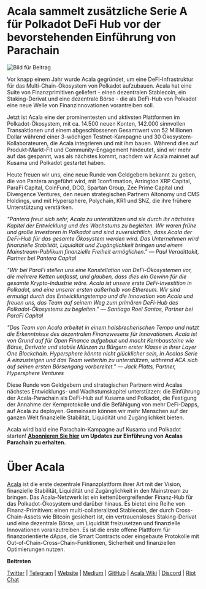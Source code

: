 # Acala sammelt zusätzliche Serie A für Polkadot DeFi Hub vor der bevorstehenden Einführung von Parachain

![Bild für Beitrag](https://miro.medium.com/max/8000/1*uA0ZCvV875YUCWsrK2dAvA.jpeg)

Vor knapp einem Jahr wurde Acala gegründet, um eine DeFi-Infrastruktur für das Multi-Chain-Ökosystem von Polkadot aufzubauen. Acala hat eine Suite von Finanzprimitiven geliefert - einen dezentralen Stablecoin, ein Staking-Derivat und eine dezentrale Börse - die als DeFi-Hub von Polkadot eine neue Welle von Finanzinnovationen vorantreiben soll.

Jetzt ist Acala eine der prominentesten und aktivsten Plattformen im Polkadot-Ökosystem, mit ca. 14.500 neuen Konten, 142.000 sinnvollen Transaktionen und einem abgeschlossenen Gesamtwert von 52 Millionen Dollar während einer 3-wöchigen Testnet-Kampagne und 30 Ökosystem-Kollaborateuren, die Acala integrieren und mit ihm bauen. Während dies auf Produkt-Markt-Fit und Community-Engagement hindeutet, sind wir mehr auf das gespannt, was als nächstes kommt, nachdem wir Acala mainnet auf Kusama und Polkadot gestartet haben.

Heute freuen wir uns, eine neue Runde von Geldgebern bekannt zu geben, die von Pantera angeführt wird, mit 1confirmation, Arrington XRP Capital, ParaFi Capital, CoinFund, DCG, Spartan Group, Zee Prime Capital und Divergence Ventures, den neuen strategischen Partnern Altonomy und CMS Holdings, und mit Hypersphere, Polychain, KR1 und SNZ, die ihre frühere Unterstützung verstärken.

_"Pantera freut sich sehr, Acala zu unterstützen und sie durch ihr nächstes Kapitel der Entwicklung und des Wachstums zu begleiten. Wir waren frühe und große Investoren in Polkadot und sind zuversichtlich, dass Acala der DeFi-Hub für das gesamte Ökosystem werden wird. Das Unternehmen wird finanzielle Stabilität, Liquidität und Zugänglichkeit bringen und einem Mainstream-Publikum finanzielle Freiheit ermöglichen." — Paul Veradittakit, Partner bei Pantera Capital_

_"Wir bei ParaFi stellen uns eine Konstellation von DeFi-Ökosystemen vor, die mehrere Ketten umfasst, und glauben, dass dies ein Gewinn für die gesamte Krypto-Industrie wäre. Acala ist unsere erste DeFi-Investition in Polkadot, und eine unserer ersten außerhalb von Ethereum. Wir sind ermutigt durch das Entwicklungstempo und die Innovation von Acala und freuen uns, das Team auf seinem Weg zum primären DeFi-Hub des Polkadot-Ökosystems zu begleiten." — Santiago Roel Santos, Partner bei ParaFi Capital_

_"Das Team von Acala arbeitet in einem halsbrecherischen Tempo und nutzt die Erkenntnisse des dezentralen Finanzwesens für Innovationen. Acala ist von Grund auf für Open Finance aufgebaut und macht Kernbausteine wie Börse, Derivate und stabile Münzen zu Bürgern erster Klasse in ihrer Layer One Blockchain. Hypersphere könnte nicht glücklicher sein, in Acalas Serie A einzusteigen und das Team weiterhin zu unterstützen, während ACA sich auf seinen ersten Börsengang vorbereitet." — Jack Platts, Partner, Hypersphere Ventures_

Diese Runde von Geldgebern und strategischen Partnern wird Acalas nächstes Entwicklungs- und Wachstumskapitel unterstützen: die Einführung der Acala-Parachain als DeFi-Hub auf Kusama und Polkadot, die Festigung der Annahme der Kernprotokolle und die Befähigung von mehr DeFi-Dapps, auf Acala zu deployen. Gemeinsam können wir mehr Menschen auf der ganzen Welt finanzielle Stabilität, Liquidität und Zugänglichkeit bieten.

Acala wird bald eine Parachain-Kampagne auf Kusama und Polkadot starten! [**Abonnieren Sie hier**](https://share.hsforms.com/1X9RxkXk-R62I0VNbATaDXw4h8qc) **um Updates zur Einführung von Acalas Parachain zu erhalten.**

# Über Acala

[Acala](http://acala.network/) ist die erste dezentrale Finanzplattform ihrer Art mit der Vision, finanzielle Stabilität, Liquidität und Zugänglichkeit in den Mainstream zu bringen. Das Acala-Netzwerk ist ein kettenübergreifender Finanz-Hub für das Polkadot-Ökosystem und darüber hinaus. Es bietet eine Reihe von Finanz-Primitiven: einen multi-collateralized Stablecoin, der durch Cross-Chain-Assets wie Bitcoin gesichert ist, ein vertrauensloses Staking-Derivat und eine dezentrale Börse, um Liquidität freizusetzen und finanzielle Innovationen voranzutreiben. Es ist die erste offene Plattform für finanzorientierte dApps, die Smart Contracts oder eingebaute Protokolle mit Out-of-Chain-Cross-Chain-Funktionen, Sicherheit und finanziellen Optimierungen nutzen.

**Beitreten**

[Twitter](https://twitter.com/AcalaNetwork) | [Telegram](https://t.me/acalaofficial) | [Website](https://acala.network/) | [Medium](https://medium.com/acalanetwork) | [GitHub](https://github.com/AcalaNetwork/Acala) | [Acala Wiki](https://github.com/AcalaNetwork/Acala/wiki) | [Discord](https://discord.gg/vdbFVCH) | [Riot Chat](https://riot.im/app/#/room/#acala:matrix.org)
